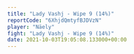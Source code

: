 ```yaml
---
title: "Lady Vashj - Wipe 9 (14%)"
reportCode: "6XhjdQmtyfBJDVzN"
player: "Näely"
fight: "Lady Vashj - Wipe 9 (14%)"
date: 2021-10-03T19:05:08.133000+00:00
---
```

